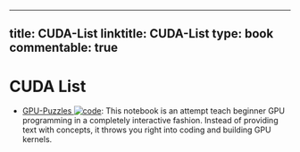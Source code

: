 
---
title: CUDA-List
linktitle: CUDA-List
type: book
commentable: true
---

# CUDA List

- [GPU-Puzzles ![code](https://ng-tech.icu/assets/code.svg)](https://github.com/srush/GPU-Puzzles): This notebook is an attempt teach beginner GPU programming in a completely interactive fashion. Instead of providing text with concepts, it throws you right into coding and building GPU kernels.

    